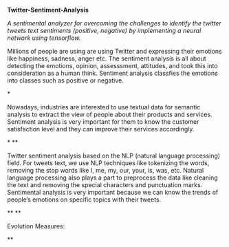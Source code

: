 **<p>Twitter-Sentiment-Analysis</p>**
*<p>A sentimental analyzer for overcoming the challenges to identify the twitter tweets text sentiments (positive, negative) by implementing a neural network using tensorflow.</p>*
<p>Millions of people are using are using Twitter and expressing their emotions like happiness, sadness, anger etc. The sentiment analysis is all about detecting the emotions, opinion, assesssment, attitudes, and took this into consideration as a human think. Sentiment analysis classfies the emotions into classes such as positive or negative.</p>
*<p>Nowadays, industries are interested to use textual data for semantic analysis to extract the view of people about their products and services. Sentiment analysis is very important for them to know the customer satisfaction level and they can improve their services accordingly.</p>*
**<p>Twitter sentiment analysis based on the NLP (natural language processing) field. For tweets text, we use NLP techniques like tokenizing the words, removing the stop words like I, me, my, our, your, is, was, etc. Natural language processing also plays a part to preprocess the data like cleaning the text and removing the special characters and punctuation marks. Sentimental analysis is very important because we can know the trends of people’s emotions on specific topics with their tweets.</p>**
**<p> Evolution Measures:</p>**
